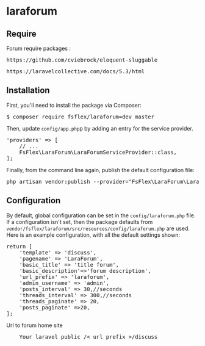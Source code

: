 # laraforum
<h2>Require</h2>
Forum require packages :
<div class="highlight highlight-source-shell"><pre>https://github.com/cviebrock/eloquent-sluggable</pre></div>
<div class="highlight highlight-source-shell"><pre>https://laravelcollective.com/docs/5.3/html</pre></div>
<h2>Installation</h2>
First, you'll need to install the package via Composer:
<div class="highlight highlight-source-shell"><pre>$ composer require fsflex/laraforum=dev_master</pre></div>
Then, update <code>config/app.php</code>p by adding an entry for the service provider.
<div class="highlight highlight-text-html-php"><pre><span class="pl-s1"><span class="pl-s"><span class="pl-pds">'</span>providers<span class="pl-pds">'</span></span> <span class="pl-k">=&gt;</span> [</span>
<span class="pl-s1">    <span class="pl-c"><span class="pl-c">//</span> ...</span></span>
<span class="pl-s1">    <span class="pl-c1">FsFlex\LaraForum\</span><span class="pl-c1">LaraForumServiceProvider</span><span class="pl-k">::</span><span class="pl-c1">class</span>,</span>
<span class="pl-s1">];</span></pre></div>
Finally, from the command line again, publish the default configuration file:
<div class="highlight highlight-source-shell"><pre>php artisan vendor:publish --provider=<span class="pl-s"><span class="pl-pds">"</span>FsFlex\LaraForum\LaraForumServiceProvider<span class="pl-pds">"</span></span></pre></div>
<h2> Configuration </h2>
By default, global configuration can be set in the <code>config/laraforum.php</code> file. 
If a configuration isn't set, then the package defaults from <code>vendor/fsflex/laraforum/src/resources/config/laraforum.php</code> are used.
Here is an example configuration, with all the default settings shown:
<div class="highlight highlight-text-html-php"><pre>return [
    'template' => 'discuss',
    'pagename' => 'LaraForum',
    'basic_title' => 'title forum',
    'basic_description'=>'forum description',
    'url_prefix' => 'laraforum', 
    'admin_username' => 'admin',
    'posts_interval' => 30,//seconds
    'threads_interval' => 300,//seconds
    'threads_paginate' => 20,
    'posts_paginate' =>20,
];</pre></div>

Url to forum home site
<div class="highlight highlight-text-html-php"><pre>
    Your laravel public /< url_prefix >/discuss
</pre></div>